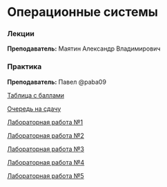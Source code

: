 # Операционные системы		

### Лекции

**Преподаватель:**  Маятин Александр Владимирович 


### Практика

**Преподаватель:** 	Павел @paba09

[Таблица с баллами](https://docs.google.com/spreadsheets/d/1uag_OJ2smbooZUJgssABU_BBirNQqOEG5VZKZ4fBf2g/edit#gid=0)

[Очередь на сдачу](https://docs.google.com/spreadsheets/d/1gWD4wy4GHZeMtkbF3DCIgr3OVi2sfTcSjJppA3O7fI8/edit#gid=0)

[Лабораторная работа №1](https://drive.google.com/file/d/17HjJAvL2e7M-nG1rCXWqsk3D9exDT7n9/view?usp=sharing)

[Лабораторная работа №2](https://drive.google.com/file/d/1mQpumAwZi8xgLuGATJLb4qLEnIvtDmBC/view?usp=sharing)

[Лабораторная работа №3](https://drive.google.com/file/d/1w0zV8BOM_U3gCNPcmqbi3YMrJwMnUuIp/view?usp=sharing)

[Лабораторная работа №4](https://drive.google.com/file/d/1w0zV8BOM_U3gCNPcmqbi3YMrJwMnUuIp/view?usp=sharing)

[Лабораторная работа №5](https://drive.google.com/file/d/1s60dVV1s1zbZwdo6UK5SCx42yb96OqJs/view?usp=sharing)
